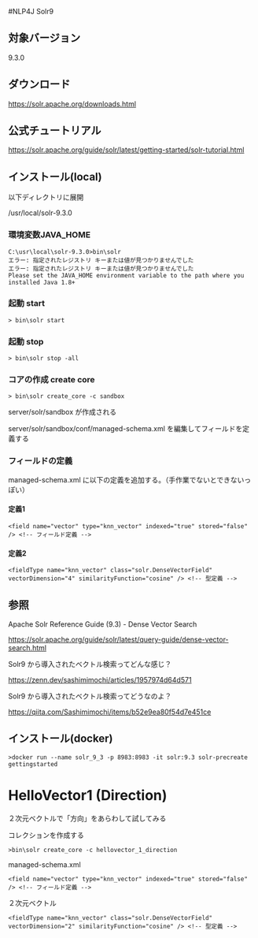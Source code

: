 #NLP4J Solr9

## 対象バージョン

9.3.0

## ダウンロード

https://solr.apache.org/downloads.html

## 公式チュートリアル

https://solr.apache.org/guide/solr/latest/getting-started/solr-tutorial.html

## インストール(local)

以下ディレクトリに展開

/usr/local/solr-9.3.0

### 環境変数JAVA_HOME

```
C:\usr\local\solr-9.3.0>bin\solr
エラー: 指定されたレジストリ キーまたは値が見つかりませんでした
エラー: 指定されたレジストリ キーまたは値が見つかりませんでした
Please set the JAVA_HOME environment variable to the path where you installed Java 1.8+
```

### 起動 start

```
> bin\solr start
```

### 起動 stop

```
> bin\solr stop -all
```

### コアの作成 create core

```
> bin\solr create_core -c sandbox
```

server/solr/sandbox が作成される

server/solr/sandbox/conf/managed-schema.xml を編集してフィールドを定義する


### フィールドの定義

managed-schema.xml に以下の定義を追加する。（手作業でないとできないっぽい）

#### 定義1

```
<field name="vector" type="knn_vector" indexed="true" stored="false" /> <!-- フィールド定義 -->
```

#### 定義2

```
<fieldType name="knn_vector" class="solr.DenseVectorField" vectorDimension="4" similarityFunction="cosine" /> <!-- 型定義 -->
```


## 参照

Apache Solr Reference Guide (9.3) - Dense Vector Search

https://solr.apache.org/guide/solr/latest/query-guide/dense-vector-search.html

Solr9 から導入されたベクトル検索ってどんな感じ？

https://zenn.dev/sashimimochi/articles/1957974d64d571

Solr9 から導入されたベクトル検索ってどうなのよ？

https://qiita.com/Sashimimochi/items/b52e9ea80f54d7e451ce


## インストール(docker)

```
>docker run --name solr_9_3 -p 8983:8983 -it solr:9.3 solr-precreate gettingstarted
```

# HelloVector1 (Direction)

２次元ベクトルで「方向」をあらわして試してみる

コレクションを作成する

```
>bin\solr create_core -c hellovector_1_direction
```

managed-schema.xml

```
<field name="vector" type="knn_vector" indexed="true" stored="false" /> <!-- フィールド定義 -->
```

２次元ベクトル

```
<fieldType name="knn_vector" class="solr.DenseVectorField" vectorDimension="2" similarityFunction="cosine" /> <!-- 型定義 -->
```



